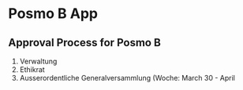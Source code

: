 # Posmo B App

## Approval Process for Posmo B 
1. Verwaltung
2. Ethikrat
3. Ausserordentliche Generalversammlung (Woche: March 30 - April 


